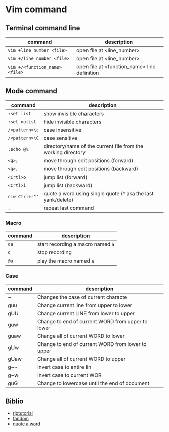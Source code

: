 # Vim command

## Terminal command line

|command|description|
|-------|-----------|
|`vim +line_number <file>`|open file at <line_number>|
|`vim +/line_number <file>`|open file at <line_number>|
|`vim +/<function_name> <file>`|open file at <function_name> line definition|


## Mode command

|command|description|
|-------|-----------|
|`:set list`|show invisible characters|
|`:set nolist`|hide invisible characters|
|`/<pattern>\c`|case insensitive|
|`/<pattern>\C`|case sensitive|
|`:echo @% `|directory/name of the current file from the working directory|
|`<g>;`|move through edit positions (forward)|
|`<g>,`|move through edit positions (backward)|
|`<Crtl>o`|jump list (forward)|
|`<Crtl>i`|jump list (backward)|
|`ciw'Ctrl+r"'`|quote a word using single quote (`"` aka the last yank/delete)|
|`.`|repeat last command|

### Macro

|command|description|
|-------|-----------|
|`qa`|start recording a macro named `a`|
|`q`|stop recording|
|`@a`|play the macro named `a`|

### Case

|command|description|
|-------|-----------|
|~   | Changes the case of current characte|
|guu | Change current line from upper to lower|
|gUU | Change current LINE from lower to upper|
|guw | Change to end of current WORD from upper to lower|
|guaw| Change all of current WORD to lower|
|gUw | Change to end of current WORD from lower to upper|
|gUaw| Change all of current WORD to upper|
|g~~ | Invert case to entire lin|
|g~w | Invert case to current WOR|
|guG | Change to lowercase until the end of document|

## Biblio
- [riptutorial](https://riptutorial.com/vim/example/26471/invisible-characters)
- [fandom](https://vim.fandom.com/wiki/Get_the_name_of_the_current_file)
- [quote a word](https://superuser.com/questions/782391/vim-enclose-in-quotes)
